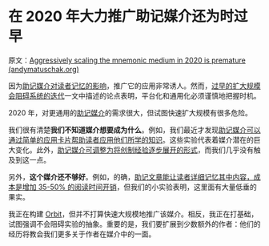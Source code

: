 # 在 2020 年大力推广助记媒介还为时过早

原文：[Aggressively scaling the mnemonic medium in 2020 is premature (andymatuschak.org)](https://notes.andymatuschak.org/zjrts41M36NpjJkj14tTdToSr8gtsWnwQ5A6)

因为[助记媒介对读者记忆的影响](https://notes.andymatuschak.org/zt1TyUANyt84UkQVBJjWEGZ3JUd2HP92r65)，推广它的应用非常诱人。然而，[过早的扩大规模会阻碍系统的迭代](https://notes.andymatuschak.org/z2kr7QrJczqYyfwLFcv1FLEUMdVTsgfYSdFXA)一文中描述的论点表明，平台化和通用化必须谨慎地把握时机。

2020 年，对更通用的[助记媒介](https://notes.andymatuschak.org/z4rRX3qwSSJRsEkdXKwH2shamgHNeRthrMLiF)的需求很大，但试图快速扩大规模有很多危险。

我们很有清楚**我们不知道媒介想要成为什么**。例如，我们最近才发现[助记媒介可以通过简单的应用卡片帮助读者应用他们所学的知识](https://notes.andymatuschak.org/z6Y8xDS2AJyE1d34X99y14Sk1A7YCNas5kFjA)。这些实验代表着媒介潜在的巨大变化。此外，[助记媒介可调整为将创制经验逐步展开的形式](https://notes.andymatuschak.org/zvzwYeFU3Au4Ya2uVh2k3BUu8udZB7NSrAdL)，而我们几乎没有触及到这一点。

另外，**这个媒介还不够好**。例如，的确，[助记文章能让读者详细记忆其中内容，成本是增加 35-50% 的阅读时间开销](https://notes.andymatuschak.org/z3bWum57HwBPxDJuBNYg3fgNK6tU15QF8srNF)，但我们的小实验表明，这里面有大量低垂的果实。

我正在构建 [Orbit](https://notes.andymatuschak.org/z72ioKyd4X48WndtAsfkhnKwsD8o5PaaT384o)，但并不打算快速大规模地推广该媒介。相反，我正在打基础，试图强调不会阻碍实验的抽象。重要的是，我们要扩展到少数额外的作者：他们的经历将教会我们更多关于作者在媒介中的一面。